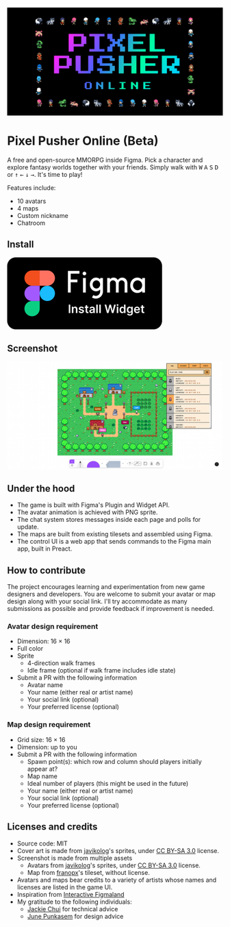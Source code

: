 ![Pixel Pusher Logo](/design/cover.png)

# Pixel Pusher Online (Beta)

A free and open-source MMORPG inside Figma. Pick a character and explore fantasy worlds together with your friends. Simply walk with <kbd>W</kbd> <kbd>A</kbd> <kbd>S</kbd> <kbd>D</kbd> or <kbd >↑</kbd> <kbd >←</kbd> <kbd >↓</kbd> <kbd >→</kbd>. It's time to play!

Features include:

- 10 avatars
- 4 maps
- Custom nickname
- Chatroom

## Install

[![Install widget from Figma](/design/install-badge.svg)](<https://www.figma.com/community/widget/1142531655223087736/Pixel-Pusher-Online-(Beta)>)

## Screenshot

![Gameplay screenshot](/design/screenshot.png)

## Under the hood

- The game is built with Figma's Plugin and Widget API.
- The avatar animation is achieved with PNG sprite.
- The chat system stores messages inside each page and polls for update.
- The maps are built from existing tilesets and assembled using Figma.
- The control UI is a web app that sends commands to the Figma main app, built in Preact.

## How to contribute

The project encourages learning and experimentation from new game designers and developers. You are welcome to submit your avatar or map design along with your social link. I'll try accommodate as many submissions as possible and provide feedback if improvement is needed.

### Avatar design requirement

- Dimension: 16 × 16
- Full color
- Sprite
  - 4-direction walk frames
  - Idle frame (optional if walk frame includes idle state)
- Submit a PR with the following information
  - Avatar name
  - Your name (either real or artist name)
  - Your social link (optional)
  - Your preferred license (optional)

### Map design requirement

- Grid size: 16 × 16
- Dimension: up to you
- Submit a PR with the following information
  - Spawn point(s): which row and column should players initially appear at?
  - Map name
  - Ideal number of players (this might be used in the future)
  - Your name (either real or artist name)
  - Your social link (optional)
  - Your preferred license (optional)

## Licenses and credits

- Source code: MIT
- Cover art is made from [javikolog](https://route1rodent.itch.io/)'s sprites, under [CC BY-SA 3.0](https://creativecommons.org/licenses/by-sa/3.0/) license.
- Screenshot is made from multiple assets
  - Avatars from [javikolog](https://route1rodent.itch.io/)'s sprites, under [CC BY-SA 3.0](https://creativecommons.org/licenses/by-sa/3.0/) license.
  - Map from [franopx](https://franopx.itch.io/)'s tileset, without license.
- Avatars and maps bear credits to a variety of artists whose names and licenses are listed in the game UI.
- Inspiration from [Interactive Figmaland](https://www.figma.com/community/file/1118658708951135857)
- My gratitude to the following individuals:
  - [Jackie Chui](https://www.linkedin.com/in/jackiechui/) for technical advice
  - [June Punkasem](https://junethanaon.com/) for design advice
